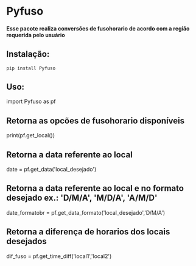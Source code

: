 Pyfuso
======
#### Esse pacote realiza conversões de fusohorario de acordo com a região requerida pelo usuário


## Instalação:
    pip install Pyfuso

## Uso:

import Pyfuso as pf


## Retorna as opcões de fusohorario disponíveis
print(pf.get_local()) 

## Retorna a data referente ao local
date = pf.get_data('local_desejado') 

## Retorna a data referente ao local e no formato desejado  ex.: 'D/M/A', 'M/D/A', 'A/M/D' 
date_formatobr = pf.get_data_formato('local_desejado','D/M/A') 

## Retorna a diferença de horarios dos locais desejados
dif_fuso = pf.get_time_diff('local1','local2')


